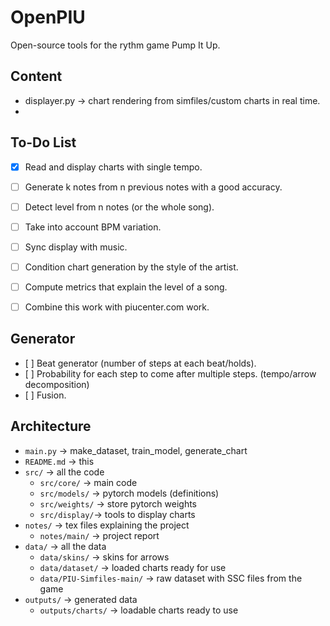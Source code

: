 # OpenPIU

Open-source tools for the rythm game Pump It Up. 


## Content
- displayer.py -> chart rendering from simfiles/custom charts in real time.
- 


## To-Do List
- [x] Read and display charts with single tempo.
- [ ] Generate k notes from n previous notes with a good accuracy.
- [ ] Detect level from n notes (or the whole song). 
- [ ] Take into account BPM variation. 
- [ ] Sync display with music.
- [ ] Condition chart generation by the style of the artist. 
- [ ] Compute metrics that explain the level of a song.
- [ ] Combine this work with piucenter.com work.


## Generator
- [ ] Beat generator (number of steps at each beat/holds).
- [ ] Probability for each step to come after multiple steps. (tempo/arrow decomposition)
- [ ] Fusion.


## Architecture
- `main.py` -> make_dataset, train_model, generate_chart
- `README.md` -> this
- `src/` -> all the code
  - `src/core/` -> main code
  - `src/models/` -> pytorch models (definitions)
  - `src/weights/` -> store pytorch weights
  - `src/display/`-> tools to display charts
- `notes/` -> tex files explaining the project
  - `notes/main/` -> project report
- `data/` -> all the data
  - `data/skins/` -> skins for arrows 
  - `data/dataset/` -> loaded charts ready for use
  - `data/PIU-Simfiles-main/` -> raw dataset with SSC files from the game
- `outputs/` -> generated data
  - `outputs/charts/` -> loadable charts ready to use